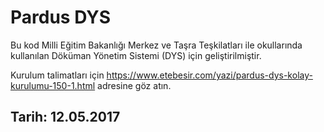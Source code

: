 # Pardus DYS

Bu kod Milli Eğitim Bakanlığı Merkez ve Taşra Teşkilatları ile okullarında kullanılan Döküman Yönetim Sistemi (DYS) için geliştirilmiştir.

Kurulum talimatları için https://www.etebesir.com/yazi/pardus-dys-kolay-kurulumu-150-1.html adresine göz atın.

## Tarih: 12.05.2017
